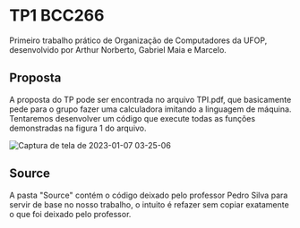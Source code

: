 # TP1 BCC266
Primeiro trabalho prático de Organização de Computadores da UFOP, desenvolvido por Arthur Norberto, Gabriel Maia e Marcelo.

## Proposta
A proposta do TP pode ser encontrada no arquivo TPI.pdf, que basicamente pede para o grupo fazer uma calculadora imitando a linguagem de máquina. Tentaremos desenvolver um código que execute todas as funções demonstradas na figura 1 do arquivo.

![Captura de tela de 2023-01-07 03-25-06](https://user-images.githubusercontent.com/111247268/211134547-c7c03e57-ca80-463e-93fc-2f89596d48eb.png)

## Source
A pasta "Source" contém o código deixado pelo professor Pedro Silva para servir de base no nosso trabalho, o intuito é refazer sem copiar exatamente o que foi deixado pelo professor.
